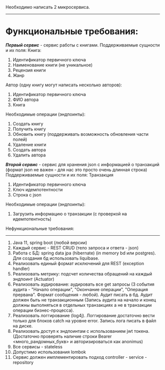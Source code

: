 Необходимо написать 2 микросервиса.
___

Функциональные требования:
========================================================================
**_Первый сервис_** - сервис работы с книгами.
Поддерживаемые сущности и их поля:
Книга:
1) Идентификатор первичного ключа
2) Наименование книги (не уникальное)
3) Рецензия книги
4) Жанр

Автор (одну книгу могут написать несколько авторов):
1) Идентификатор первичного ключа
2) ФИО автора
3) Книга

Необходимые операции (эндпоинты):
1) Создать книгу
2) Получить книгу
3) Обновить книгу (поддерживать возможность обновления части полей)
4) Удаление книги
5) Создать автора
6) Удалить автора

**_Второй сервис_** - сервис для хранения json с информацией о транзакций (формат json не важен - для нас это просто очень длинная строка)
Поддерживаемые сущности и их поля:
Транзакция
1) Идентификатор первичного ключа
2) Ключ идемпотентности
3) Строка с json

Необходимые операции (эндпоинты):
1) Загрузить информацию о транзакции (с проверкой на идемпотентность)



Нефункциональные требования:
___
1) Java 11, spring boot (любой версии)
2) Каждый сервис - REST CRUD (тело запроса и ответа - json)
3) Работа с БД: spring data jpa (hibernate) (in memory bd или postgres). Для создания бд использовать liquibase.
4) Реализовать единый формат исключений для REST (exception handler)
5) Реализовать метрику: подсчет количества обращений на каждый эндпоинт (Actuator)
6) Реализовать аудирование: аудировать все get запросы (3 события аудита - "Начало операции", "Окончание операции", "Операция прервана". Формат сообщения - любой). Аудит писать в бд. Аудит должен быть не транзакционным (Запись аудита на начало и конец должны выполняться в отдельных транзакциях а не в транзакции операции бизнес-процесса).
7) Реализовать логгирование (log4j). Логгирование достаточно вести только для блоков catch на уровне error. Запись лога писать в файл на диске.
8) Реализовать доступ к эндпоинтам с использованием jwt токена. (Достаточно проверять наличие строки Bearer <много_рандомных_букв> и авторизироваться как anonimus)
9) Все сервисы - stateless
10) Допустимо использования lombok
11) Сервис должен имплементировать подход controller - service - repository

